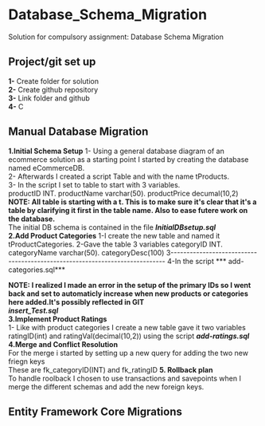 # Database_Schema_Migration
Solution for compulsory assignment: Database Schema Migration </br>
## Project/git set up </br>
__1-__ Create folder for solution </br>
__2-__ Create github repository </br>
__3-__ Link folder and github</br>
__4-__ C</br>
 
## Manual Database Migration
__1.Initial Schema Setup__
1- Using a general database diagram of an ecommerce solution as a starting point I started by creating the database named eCommerceDB.</br>
2- Afterwards I created a script Table and with the name tProducts. </br>
3- In the script I set to table to start with 3 variables. </br>
productID INT. productName varchar(50). productPrice decumal(10,2) 
**NOTE: All table is starting with a t. This is to make sure it's clear that it's a table by clarifying it first in the table name. Also to ease futere work on the database.** </br>
The initial DB schema is contained in the file ***InitialDBsetup.sql*** </br>
__2.Add Product Categories__
1-I create the new table and named it tProductCategories.
2-Gave the table 3 variables categoryID INT. categoryName varchar(50). categoryDesc(100)
3----------------------------------------------------------------------------
4-In the script *** add-categories.sql*** 

**NOTE: I realized I made an error in the setup of the primary IDs so I went back and set to automaticly increase when new products or categories here added.It's possibly reflected in GIT** </br>
***insert_Test.sql*** </br>
__3.Implement Product Ratings__</br>
1- Like with product categories I create a new table gave it two variables ratingID(int) and ratingVal(decimal(10,2)) using the script ***add-ratings.sql***</br>
__4.Merge and Conflict Resolution__</br>
For the merge i started by setting up a new query for adding the two new friegn keys </br>
These are fk_categoryID(INT) and fk_ratingID
__5. Rollback plan__</br>
To handle roolback I chosen to use transactions and savepoints when I merge the different schemas and add the new foreign keys.


## Entity Framework Core Migrations

